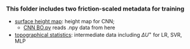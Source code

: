 ### This folder includes two friction-scaled metadata for training
* [surface height map](surf_height): height map for CNN;
  * [CNN BO.py](../model/CNN_BO.py) reads .npy data from here
* [topographical statistics](stats): intermediate data including $\Delta U^+$ for LR, SVR, MLP


